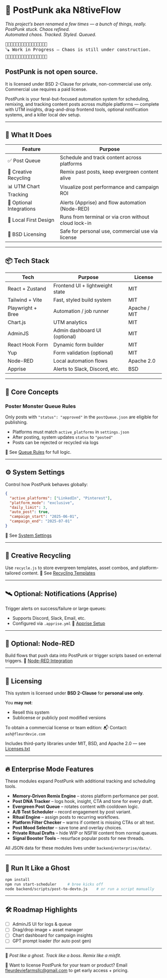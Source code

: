 # 🧃 PostPunk aka N8tiveFlow

*This project’s been renamed a few times — a bunch of things, really. PostPunk stuck. Chaos refined.*  
_Automated chaos. Tracked. Styled. Queued._

<pre>
🚧🚧🚧🚧🚧🚧🚧🚧🚧🚧🚧🚧🚧🚧🚧🚧
🪚 Work in Progress — Chaos is still under construction.
🚧🚧🚧🚧🚧🚧🚧🚧🚧🚧🚧🚧🚧🚧🚧🚧
</pre>

## PostPunk is not open source. 
It is licensed under BSD 2-Clause for private, non-commercial use only. Commercial use requires a paid license.

PostPunk is your feral-but-focused automation system for scheduling, remixing, and tracking content posts across multiple platforms — complete with UTM insights, drag-and-drop frontend tools, optional notification systems, and a killer local dev setup.

---

## 🚀 What It Does
| Feature                     | Purpose                                                |
|----------------------------|--------------------------------------------------------|
| ✅ Post Queue              | Schedule and track content across platforms           |
| 🔁 Creative Recycling       | Remix past posts, keep evergreen content alive         |
| 📊 UTM Chart Tracking       | Visualize post performance and campaign ROI            |
| 🔌 Optional Integrations    | Alerts (Apprise) and flow automation (Node-RED)        |
| 🧠 Local First Design       | Runs from terminal or via cron without cloud lock-in   |
| 🧾 BSD Licensing            | Safe for personal use, commercial use via license      |

---

## 📦 Tech Stack
| Tech                | Purpose                          | License  |
|---------------------|----------------------------------|----------|
| React + Zustand     | Frontend UI + lightweight state  | MIT      |
| Tailwind + Vite     | Fast, styled build system        | MIT      |
| Playwright + Bree   | Automation / job runner          | Apache / MIT |
| Chart.js            | UTM analytics                    | MIT      |
| AdminJS             | Admin dashboard UI (optional)    | MIT      |
| React Hook Form     | Dynamic form builder             | MIT      |
| Yup                 | Form validation (optional)       | MIT      |
| Node-RED            | Local automation flows           | Apache 2.0 |
| Apprise             | Alerts to Slack, Discord, etc.   | BSD      |

---

## 🧠 Core Concepts
### Poster Monster Queue Rules
Only posts with `"status": "approved"` in the `postQueue.json` are eligible for publishing.
- Platforms must match `active_platforms` in `settings.json`
- After posting, system updates `status` to `"posted"`
- Posts can be rejected or recycled via logs

📄 See [Queue Rules](./Docs/queue-rules.md) for full logic.

---

## ⚙️ System Settings
Control how PostPunk behaves globally:
```json
{
  "active_platforms": ["LinkedIn", "Pinterest"],
  "platform_mode": "exclusive",
  "daily_limit": 3,
  "auto_post": true,
  "campaign_start": "2025-06-01",
  "campaign_end": "2025-07-01"
}
```
📄 See [System Settings](./Docs/settings.md)

---

## 🧠 Creative Recycling
Use `recycle.js` to store evergreen templates, asset combos, and platform-tailored content.
📄 See [Recycling Templates](./Docs/recycle-templates.md)

---

## 🛰️ Optional: Notifications (Apprise)
Trigger alerts on success/failure or large queues:
- Supports Discord, Slack, Email, etc.
- Configured via `.apprise.yml`
📄 [Apprise Setup](./Docs/apprise.md)

---

## 🔁 Optional: Node-RED
Build flows that push data into PostPunk or trigger scripts based on external triggers.
📄 [Node-RED Integration](./Docs/nodered.md)

---

## 🧾 Licensing
This system is licensed under **BSD 2-Clause** for **personal use only**. 

You **may not**:
- Resell this system
- Sublicense or publicly post modified versions

To obtain a commercial license or team edition:
📬 Contact: `ash@fleurdevie.com`

Includes third-party libraries under MIT, BSD, and Apache 2.0 — see [Licenses.txt](./Docs/Licenses.txt)

---

## 🔥 Enterprise Mode Features
These modules expand PostPunk with additional tracking and scheduling tools.

- **Memory-Driven Remix Engine** – stores platform performance per post.
- **Post DNA Tracker** – logs hook, insight, CTA and tone for every draft.
- **Evergreen Post Queue** – rotates content with cooldown logic.
- **A/B Test Scheduler** – record engagement by post variant.
- **Ritual Engine** – assign posts to recurring workflows.
- **Platform Filter Checker** – warns if content is missing CTAs or alt text.
- **Post Mood Selector** – save tone and overlay choices.
- **Private Ritual Drafts** – hide WIP or NSFW content from normal queues.
- **Signal Booster Tools** – resurface popular posts for new threads.

All JSON data for these modules lives under `backend/enterprise/data/`.

---

## 🧃 Run It Like a Ghost
```bash
npm install
npm run start-scheduler     # bree kicks off
node backend/scripts/post-to-devto.js    # or run a script manually
```
---

## 🛠 Roadmap Highlights
- [ ] AdminJS UI for logs & queue
- [ ] Drag/drop image + asset manager
- [ ] Chart dashboard for campaign insights
- [ ] GPT prompt loader (for auto post gen)

---

🧃 _Post like a ghost. Track like a boss. Remix like a misfit._

🛒 Want to license PostPunk for your team or product?
Email fleurdeviefarmsllc@gmail.com to get early access + pricing.
